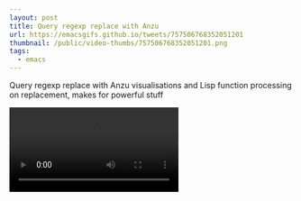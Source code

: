 ```yaml
---
layout: post
title: Query regexp replace with Anzu
url: https://emacsgifs.github.io/tweets/757506768352051201
thumbnail: /public/video-thumbs/757506768352051201.png
tags:
  - emacs
---
```


Query regexp replace with Anzu visualisations and Lisp function processing on replacement, makes for powerful stuff

<video controls autoplay loop>
  <source src="/public/videos/757506768352051201.mp4" type="video/mp4">
    Sorry your browser does not support the video tag, maybe time to upgrade?
</video>
